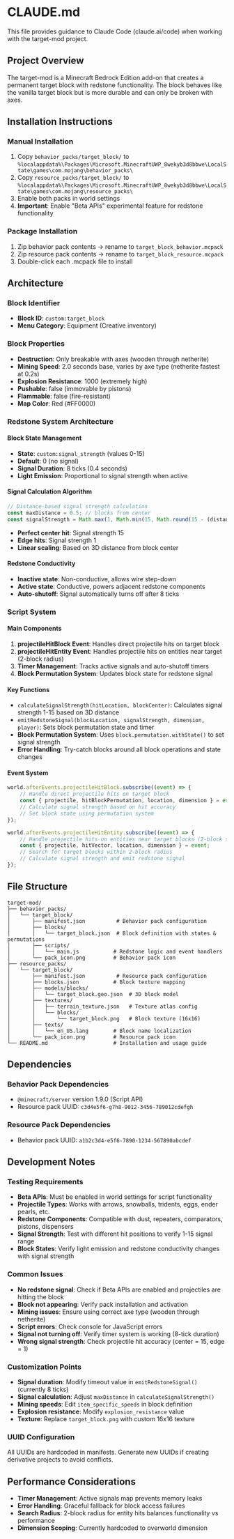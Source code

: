 # CLAUDE.md

This file provides guidance to Claude Code (claude.ai/code) when working with the target-mod project.

## Project Overview

The target-mod is a Minecraft Bedrock Edition add-on that creates a permanent target block with redstone functionality. The block behaves like the vanilla target block but is more durable and can only be broken with axes.

## Installation Instructions

### Manual Installation
1. Copy `behavior_packs/target_block/` to `%localappdata%\Packages\Microsoft.MinecraftUWP_8wekyb3d8bbwe\LocalState\games\com.mojang\behavior_packs\`
2. Copy `resource_packs/target_block/` to `%localappdata%\Packages\Microsoft.MinecraftUWP_8wekyb3d8bbwe\LocalState\games\com.mojang\resource_packs\`
3. Enable both packs in world settings
4. **Important**: Enable "Beta APIs" experimental feature for redstone functionality

### Package Installation
1. Zip behavior pack contents → rename to `target_block_behavior.mcpack`
2. Zip resource pack contents → rename to `target_block_resource.mcpack`  
3. Double-click each .mcpack file to install

## Architecture

### Block Identifier
- **Block ID**: `custom:target_block`
- **Menu Category**: Equipment (Creative inventory)

### Block Properties
- **Destruction**: Only breakable with axes (wooden through netherite)
- **Mining Speed**: 2.0 seconds base, varies by axe type (netherite fastest at 0.2s)
- **Explosion Resistance**: 1000 (extremely high)
- **Pushable**: false (immovable by pistons)
- **Flammable**: false (fire-resistant)
- **Map Color**: Red (#FF0000)

### Redstone System Architecture

#### Block State Management
- **State**: `custom:signal_strength` (values 0-15)
- **Default**: 0 (no signal)
- **Signal Duration**: 8 ticks (0.4 seconds)
- **Light Emission**: Proportional to signal strength when active

#### Signal Calculation Algorithm
```javascript
// Distance-based signal strength calculation
const maxDistance = 0.5; // blocks from center
const signalStrength = Math.max(1, Math.min(15, Math.round(15 - (distance / maxDistance) * 14)));
```
- **Perfect center hit**: Signal strength 15
- **Edge hits**: Signal strength 1
- **Linear scaling**: Based on 3D distance from block center

#### Redstone Conductivity
- **Inactive state**: Non-conductive, allows wire step-down
- **Active state**: Conductive, powers adjacent redstone components
- **Auto-shutoff**: Signal automatically turns off after 8 ticks

### Script System

#### Main Components
1. **projectileHitBlock Event**: Handles direct projectile hits on target block
2. **projectileHitEntity Event**: Handles projectile hits on entities near target (2-block radius)
3. **Timer Management**: Tracks active signals and auto-shutoff timers
4. **Block Permutation System**: Updates block state for redstone signal

#### Key Functions
- `calculateSignalStrength(hitLocation, blockCenter)`: Calculates signal strength 1-15 based on 3D distance
- `emitRedstoneSignal(blockLocation, signalStrength, dimension, player)`: Sets block permutation state and timer
- **Block Permutation System**: Uses `block.permutation.withState()` to set signal strength
- **Error Handling**: Try-catch blocks around all block operations and state changes

#### Event System
```javascript
world.afterEvents.projectileHitBlock.subscribe((event) => {
    // Handle direct projectile hits on target block
    const { projectile, hitBlockPermutation, location, dimension } = event;
    // Calculate signal strength based on hit accuracy
    // Set block state using permutation system
});

world.afterEvents.projectileHitEntity.subscribe((event) => {
    // Handle projectile hits on entities near target blocks (2-block search radius)
    const { projectile, hitVector, location, dimension } = event;
    // Search for target blocks within 2-block radius
    // Calculate signal strength and emit redstone signal
});
```

## File Structure

```
target-mod/
├── behavior_packs/
│   └── target_block/
│       ├── manifest.json          # Behavior pack configuration
│       ├── blocks/
│       │   └── target_block.json  # Block definition with states & permutations
│       ├── scripts/
│       │   └── main.js           # Redstone logic and event handlers
│       └── pack_icon.png         # Behavior pack icon
├── resource_packs/
│   └── target_block/
│       ├── manifest.json          # Resource pack configuration
│       ├── blocks.json           # Block texture mapping
│       ├── models/blocks/
│       │   └── target_block.geo.json  # 3D block model
│       ├── textures/
│       │   ├── terrain_texture.json   # Texture atlas config
│       │   └── blocks/
│       │       └── target_block.png   # Block texture (16x16)
│       ├── texts/
│       │   └── en_US.lang        # Block name localization
│       └── pack_icon.png         # Resource pack icon
└── README.md                     # Installation and usage guide
```

## Dependencies

### Behavior Pack Dependencies
- `@minecraft/server` version 1.9.0 (Script API)
- Resource pack UUID: `c3d4e5f6-g7h8-9012-3456-789012cdefgh`

### Resource Pack Dependencies
- Behavior pack UUID: `a1b2c3d4-e5f6-7890-1234-567890abcdef`

## Development Notes

### Testing Requirements
- **Beta APIs**: Must be enabled in world settings for script functionality
- **Projectile Types**: Works with arrows, snowballs, tridents, eggs, ender pearls, etc.
- **Redstone Components**: Compatible with dust, repeaters, comparators, pistons, dispensers
- **Signal Strength**: Test with different hit positions to verify 1-15 signal range
- **Block States**: Verify light emission and redstone conductivity changes with signal strength

### Common Issues
- **No redstone signal**: Check if Beta APIs are enabled and projectiles are hitting the block
- **Block not appearing**: Verify pack installation and activation
- **Mining issues**: Ensure using correct axe type (wooden through netherite)
- **Script errors**: Check console for JavaScript errors
- **Signal not turning off**: Verify timer system is working (8-tick duration)
- **Wrong signal strength**: Check projectile hit accuracy (center = 15, edge = 1)

### Customization Points
- **Signal duration**: Modify timeout value in `emitRedstoneSignal()` (currently 8 ticks)
- **Signal calculation**: Adjust `maxDistance` in `calculateSignalStrength()` 
- **Mining speeds**: Edit `item_specific_speeds` in block definition
- **Explosion resistance**: Modify `explosion_resistance` value
- **Texture**: Replace `target_block.png` with custom 16x16 texture

### UUID Configuration
All UUIDs are hardcoded in manifests. Generate new UUIDs if creating derivative projects to avoid conflicts.

## Performance Considerations

- **Timer Management**: Active signals map prevents memory leaks
- **Error Handling**: Graceful fallback for block access failures
- **Search Radius**: 2-block radius for entity hits balances functionality vs performance
- **Dimension Scoping**: Currently hardcoded to overworld dimension